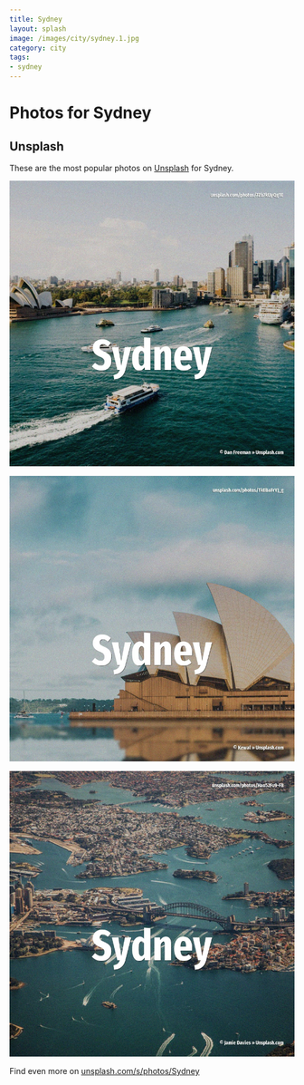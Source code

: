 ```yaml
---
title: Sydney
layout: splash
image: /images/city/sydney.1.jpg
category: city
tags:
- sydney
---
```

# Photos for Sydney

## Unsplash

These are the most popular photos on [Unsplash](https://unsplash.com) for Sydney.

![Sydney](/images/city/sydney.1.jpg)

![Sydney](/images/city/sydney.2.jpg)

![Sydney](/images/city/sydney.3.jpg)

Find even more on [unsplash.com/s/photos/Sydney](https://unsplash.com/s/photos/Sydney)